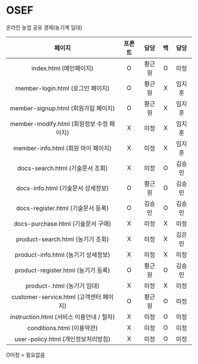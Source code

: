 # OSEF
 온라인 농업 공유 경제(농기계 임대)

|페이지|프론트|담당|백|담당|
|:---:|:---:|:---:|:---:|:---:|
|index.html (메인페이지)|O|황근원|O|미정|
|member-login.html (로그인 페이지)|O|황근원|X|임지훈|
|member-signup.html (회원가입 페이지)|O|황근원|X|임지훈|
|member-modify.html (회원정보 수정 페이지)|X|미정|X|임지훈|
|member-info.html (회원 마이 페이지)|X|미정|X|임지훈|
|docs-search.html (기술문서 조회)|X|미정|O|김승민|
|docs-info.html (기술문서 상세정보)|O|황근원|O|김승민|
|docs-register.html (기술문서 등록)|O|김승민|O|김승민|
|docs-purchase.html (기술문서 구매)|X|미정|X|미정|
|product-search.html (농기기 조회)|X|미정|X|김은민|
|product-info.html (농기기 상세정보)|X|미정|X|미정|
|product-register.html (농기기 등록)|O|황근원|O|김승민|
|product-.html (농기기 임대)|X|미정|X|미정|
|customer-service.html (고객센터 페이지)|O|황근원|O|미정|
|instruction.html (서비스 이용안내 / 절차)|X|미정|O|미정|
|conditions.html (이용약관)|X|미정|O|미정|
|user-policy.html (개인정보처리방침)|X|미정|O|미정|

O미정 = 필요없음
